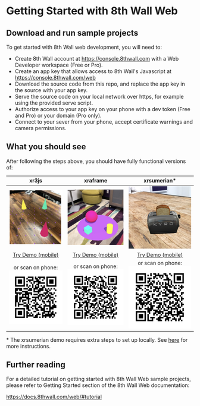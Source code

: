 # Getting Started with 8th Wall Web

## Download and run sample projects

To get started with 8th Wall web development, you will need to:
* Create 8th Wall account at https://console.8thwall.com with a Web Developer workspace (Free or Pro).
* Create an app key that allows access to 8th Wall's Javascript at https://console.8thwall.com/web
* Download the source code from this repo, and replace the app key in the source with your app key.
* Serve the source code on your local network over https, for example using the provided serve script.
* Authorize access to your app key on your phone with a dev token (Free and Pro) or your domain (Pro only).
* Connect to your sever from your phone, accept certificate warnings and camera permissions.

## What you should see

After following the steps above, you should have fully functional versions of:

xr3js | xraframe | xrsumerian*
:---: | :------: | :---------:
![xr3js-screenshot](../images/screenshot-xr3js.jpg) | ![xraframe-screenshot](../images/screenshot-xraframe.jpg) | ![xrsumerian-screenshot](../images/screenshot-xrsumerian.png)
[Try Demo (mobile)](https://apps.8thwall.com/8thWall/gettingstarted_xr3js) | [Try Demo (mobile)](https://apps.8thwall.com/8thWall/gettingstarted_xraframe) | [Try Demo (mobile)](https://apps.8thwall.com/8thWall/gettingstarted_xrsumerian)
or scan on phone:<br> ![QR1](../images/qr-gettingstarted_xr3js.png) | or scan on phone:<br> ![QR2](../images/qr-gettingstarted_xraframe.png) | or scan on phone:<br> ![QR3](../images/qr-gettingstarted_xrsumerian.png)

\* The xrsumerian demo requires extra steps to set up locally. See [here](https://github.com/8thwall/web/blob/master/gettingstarted/xrsumerian/README.md) for more instructions.

## Further reading

For a detailed tutorial on getting started with 8th Wall Web sample projects, please refer to Getting Started section of the 8th Wall Web documentation:

https://docs.8thwall.com/web/#tutorial
